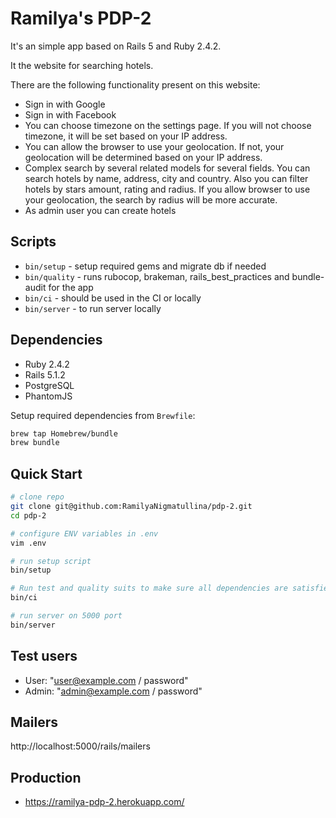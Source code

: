 # Ramilya's PDP-2

It's an simple app based on Rails 5 and Ruby 2.4.2.

It the website for searching hotels.

There are the following functionality present on this website:
* Sign in with Google
* Sign in with Facebook
* You can choose timezone on the settings page. If you will not choose timezone, it will be set based on your IP address.
* You can allow the browser to use your geolocation. If not, your geolocation will be determined based on your IP address.
* Complex search by several related models for several fields. You can search hotels by name, address, city and country. Also you can filter hotels by stars amount, rating and radius. If you allow browser to use your geolocation, the search by radius will be more accurate.
* As admin user you can create hotels

## Scripts

* `bin/setup` - setup required gems and migrate db if needed
* `bin/quality` - runs rubocop, brakeman, rails_best_practices and bundle-audit for the app
* `bin/ci` - should be used in the CI or locally
* `bin/server` - to run server locally

## Dependencies

* Ruby 2.4.2
* Rails 5.1.2
* PostgreSQL
* PhantomJS

Setup required dependencies from `Brewfile`:
```bash
brew tap Homebrew/bundle
brew bundle
```
## Quick Start

```bash
# clone repo
git clone git@github.com:RamilyaNigmatullina/pdp-2.git
cd pdp-2

# configure ENV variables in .env
vim .env

# run setup script
bin/setup

# Run test and quality suits to make sure all dependencies are satisfied and applications works correctly before making changes.
bin/ci

# run server on 5000 port
bin/server
```

## Test users

  - User: "user@example.com / password"
  - Admin: "admin@example.com / password"

## Mailers

  http://localhost:5000/rails/mailers

## Production

* https://ramilya-pdp-2.herokuapp.com/
